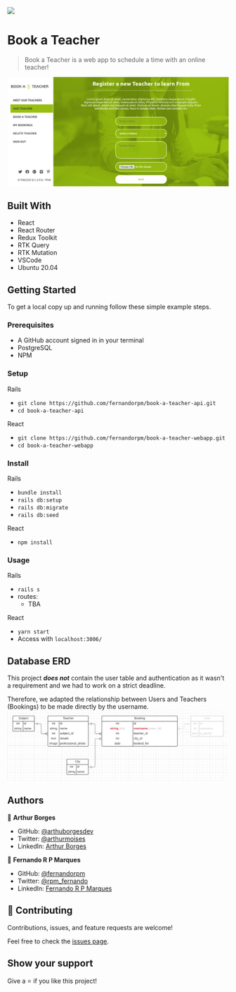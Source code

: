 ![](https://img.shields.io/badge/Microverse-blueviolet)

# Book a Teacher

> Book a Teacher is a web app to schedule a time with an online teacher!

![screenshot](./screenshot.png)


## Built With

- React
- React Router
- Redux Toolkit
- RTK Query
- RTK Mutation
- VSCode
- Ubuntu 20.04


## Getting Started

To get a local copy up and running follow these simple example steps.

### Prerequisites

- A GitHub account signed in in your terminal
- PostgreSQL
- NPM


### Setup

Rails
- `git clone https://github.com/fernandorpm/book-a-teacher-api.git`
- `cd book-a-teacher-api`

React
- `git clone https://github.com/fernandorpm/book-a-teacher-webapp.git`
- `cd book-a-teacher-webapp`

### Install

Rails
- `bundle install`
- `rails db:setup`
- `rails db:migrate`
- `rails db:seed`

React
- `npm install`

### Usage

Rails
- `rails s`
- routes:
  - TBA
  
React
- `yarn start`
- Access with `localhost:3006/`

## Database ERD
This project **_does not_** contain the user table and authentication as it wasn't a requirement and we had to work on a strict deadline.

Therefore, we adapted the relationship between Users and Teachers (Bookings) to be made directly by the username.
![ERD](book_erd.png)

## Authors

👤 **Arthur Borges**

- GitHub: [@arthuborgesdev](https://github.com/arthurborgesdev)
- Twitter: [@arthurmoises](https://twitter.com/arthurmoises)
- LinkedIn: [Arthur Borges](https://linkedin.com/in/arthurmoises)


👤 **Fernando R P Marques**

- GitHub: [@fernandorpm](https://github.com/fernandorpm)
- Twitter: [@rpm_fernando](https://twitter.com/rpm_fernando)
- LinkedIn: [Fernando R P Marques](https://linkedin.com/in/fernandorpm)


## 🤝 Contributing

Contributions, issues, and feature requests are welcome!

Feel free to check the [issues page](../../issues/).

## Show your support

Give a ⭐️ if you like this project!
